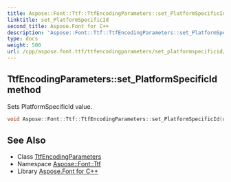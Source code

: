 ```yaml
---
title: Aspose::Font::Ttf::TtfEncodingParameters::set_PlatformSpecificId method
linktitle: set_PlatformSpecificId
second_title: Aspose.Font for C++
description: 'Aspose::Font::Ttf::TtfEncodingParameters::set_PlatformSpecificId method. Sets PlatformSpecificId value in C++.'
type: docs
weight: 500
url: /cpp/aspose.font.ttf/ttfencodingparameters/set_platformspecificid/
---
```

## TtfEncodingParameters::set_PlatformSpecificId method


Sets PlatformSpecificId value.

```cpp
void Aspose::Font::Ttf::TtfEncodingParameters::set_PlatformSpecificId(uint16_t value)
```

## See Also

* Class [TtfEncodingParameters](../)
* Namespace [Aspose::Font::Ttf](../../)
* Library [Aspose.Font for C++](../../../)
